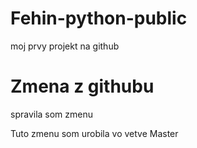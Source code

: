 # Fehin-python-public
moj prvy projekt na github


# Zmena z githubu
spravila som zmenu

Tuto zmenu som urobila vo vetve Master

